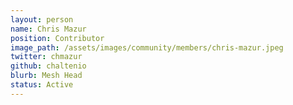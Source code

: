 ```yaml
---
layout: person
name: Chris Mazur
position: Contributor
image_path: /assets/images/community/members/chris-mazur.jpeg
twitter: chmazur
github: chaltenio
blurb: Mesh Head
status: Active
---
```

